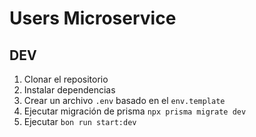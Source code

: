 # Users Microservice

## DEV

1. Clonar el repositorio
2. Instalar dependencias
3. Crear un archivo `.env` basado en el `env.template`
4. Ejecutar migración de prisma `npx prisma migrate dev`
5. Ejecutar `bon run start:dev`

